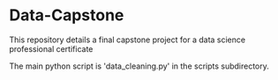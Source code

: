 # Data-Capstone
This repository details a final capstone project for a data science professional certificate

The main python script is 'data_cleaning.py' in the scripts subdirectory.
